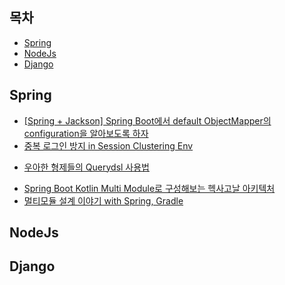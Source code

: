 
## 목차
* [Spring](#Spring)
* [NodeJs](#NodeJs)
* [Django](#Django)


## Spring
* [[Spring + Jackson] Spring Boot에서 default ObjectMapper의 configuration을 알아보도록 하자](https://sabarada.tistory.com/236)
* [중복 로그인 방지 in Session Clustering Env](http://dveamer.github.io/backend/PreventDuplicatedLogin.html)

<!-- queryDsl -->
* [우아한 형제들의 Querydsl 사용법](https://velog.io/@youngerjesus/%EC%9A%B0%EC%95%84%ED%95%9C-%ED%98%95%EC%A0%9C%EB%93%A4%EC%9D%98-Querydsl-%ED%99%9C%EC%9A%A9%EB%B2%95)

<!-- 멀티모듈 -->
* [Spring Boot Kotlin Multi Module로 구성해보는 헥사고날 아키텍처](https://techblog.woowahan.com/12720/)
* [멀티모듈 설계 이야기 with Spring, Gradle](https://techblog.woowahan.com/2637/)

## NodeJs



## Django
